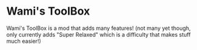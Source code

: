 # Wami's ToolBox  
Wami's ToolBox is a mod that adds many features!
(not many yet though, only currently adds "Super Relaxed" which is a difficulty that makes stuff much easier!)  

